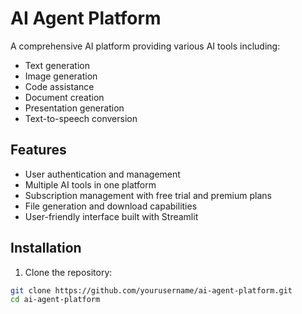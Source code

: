 # AI Agent Platform

A comprehensive AI platform providing various AI tools including:
- Text generation
- Image generation
- Code assistance
- Document creation
- Presentation generation
- Text-to-speech conversion

## Features

- User authentication and management
- Multiple AI tools in one platform
- Subscription management with free trial and premium plans
- File generation and download capabilities
- User-friendly interface built with Streamlit

## Installation

1. Clone the repository:
```bash
git clone https://github.com/yourusername/ai-agent-platform.git
cd ai-agent-platform
